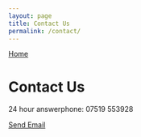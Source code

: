 ```yaml
---
layout: page
title: Contact Us
permalink: /contact/
---
```


[Home](index.md)

# Contact Us

24 hour answerphone: 07519 553928

<a href = "mailto: mksaa.recovery@gmail.com">Send Email</a>
